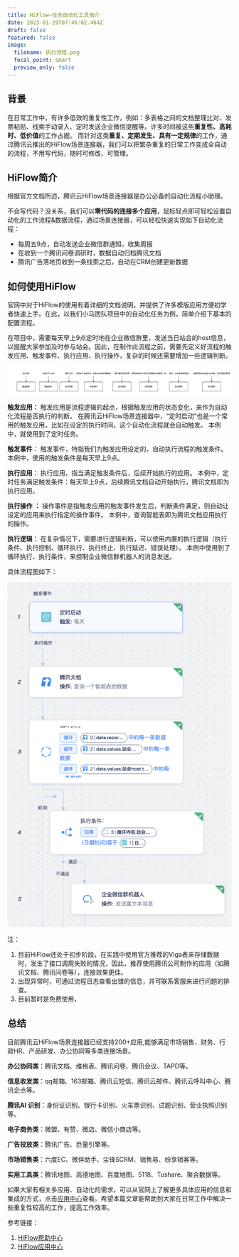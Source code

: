 ```yaml
---
title: HiFlow—任务自动化工具简介
date: 2023-01-29T07:46:02.464Z
draft: false
featured: false
image:
  filename: 执行流程.png
  focal_point: Smart
  preview_only: false
---
```



## 背景

在日常工作中，有许多低效的重复性工作，例如：多表格之间的文档整理比对、发票粘贴、线索手动录入、定时发送企业微信提醒等。许多时间被这些**重复性、高耗时、低价值**的工作占据。
而针对这类**重复、定期发生、具有一定规律**的工作，通过腾讯云推出的HiFlow场景连接器，我们可以把繁杂重复的日常工作变成全自动的流程，不用写代码，随时可修改、可管理。

## HiFlow简介

根据官方文档所述，腾讯云HiFlow场景连接器是办公必备的自动化流程小助理。

不会写代码？没关系，我们可以**零代码的连接多个应用**，鼠标轻点即可轻松设置自动化的工作流程&数据流程，通过场景连接器，可以轻松快速实现如下自动化流程：

* 每周五9点，自动发送企业微信群通知，收集周报
* 在收到一个腾讯问卷调研时，数据自动归档腾讯文档
* 腾讯广告落地页收到一条线索之后，自动在CRM创建更新数据

## 如何使用HiFlow

官网中对于HiFlow的使用有着详细的文档说明，并提供了许多模版应用方便初学者快速上手。在此，以我们小马团队项目中的自动化任务为例，简单介绍下基本的配置流程。

在项目中，需要每天早上9点定时地在企业微信群里，发送当日站会的host信息，以提醒大家参加及时参与站会。因此，在制作此流程之前，需要先定义好流程的触发应用、触发事件、执行应用、执行操作，复杂的时候还需要增加一些逻辑判断。


![执行流程](执行流程.png)

**触发应用：**
触发应用是流程逻辑的起点，根据触发应用的状态变化，来作为自动化流程是否执行的判断。
在腾讯云HiFlow场景连接器中，“定时启动”也是一个常用的触发应用，比如在设定的执行时间，这个自动化流程就会自动触发。
本例中，就使用到了定时任务。

**触发事件**：
触发事件，特指我们为触发应用设定的，自动执行流程的触发条件。
本例中，使用的触发条件是每天早上9点。

**执行应用**：
执行应用，指当满足触发条件后，后续开始执行的应用。
本例中，定时任务满足触发条件：每天早上9点，后续腾讯文档自动开始执行，腾讯文档即为执行应用。

**执行操作** **：**
操作事件是指触发应用的触发事件发生后，判断条件满足，则自动让设定的应用来执行指定的操作事件。 
本例中，查询智能表即为腾讯文档应用执行的操作。

**执行逻辑**：
在复杂情况下，需要进行逻辑判断，可以使用内置的执行逻辑（执行条件、执行控制、循环执行、执行终止、执行延迟、错误处理）。
本例中使用到了循环执行、执行条件，来控制企业微信群机器人的消息发送。

具体流程图如下：

![流程图](定时任务-站会提醒.png)

注：

1. 目前HiFlow还处于初步阶段，在实践中使用官方推荐的Viga表来存储数据时，发生了接口调用失败的情况，因此，推荐使用腾讯公司制作的应用（如腾讯文档、腾讯问卷等），连接效果更佳。
2. 出现异常时，可通过流程日志查看出错的信息，并可联系客服来进行问题的排查。
3. 目前暂时是免费使用，

## 总结

目前腾讯云HiFlow场景连接器已经支持200+应用,能够满足市场销售、财务、行政HR、产品研发、办公协同等多类连接场景。

**办公协同类**：腾讯文档、维格表、腾讯问卷、腾讯会议、TAPD等。

**信息收发类**：qq邮箱、163邮箱、腾讯云短信、腾讯云邮件、腾讯云呼叫中心、腾讯企点等。

**腾讯AI 识别**：身份证识别、银行卡识别、火车票识别、试题识别、营业执照识别等。

**电子商务类**：微盟、有赞、微店、微信小商店等。

**广告投放类**：腾讯广告、巨量引擎等。

**市场销售类**：六度EC、微伴助手、尘锋SCRM、销售易、纷享销客等。

**实用工具类**：腾讯地图、高德地图、百度地图、5118、Tushare、聚合数据等。

如果大家有相关多应用、自动化的需求，可以从官网上了解更多具体应用的信息和集成的方式，点击[应用中心](https://ssp.cloud.tencent.com/apps/list)查看。希望本篇文章能帮助到大家在日常工作中解决一些重复性较高的工作，提高工作效率。

参考链接：

1. [HiFlow帮助中心](https://hiflow.tencent.com/docs)
2. [HiFlow应用中心](https://hiflow.tencent.com/apps/list)